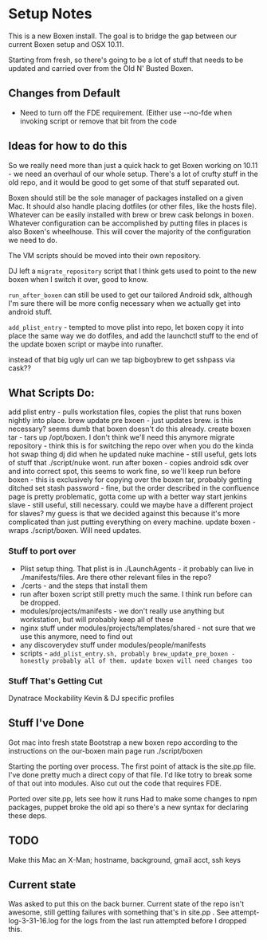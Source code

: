 # Setup Notes

This is a new Boxen install. The goal is to bridge the gap between our current Boxen setup and OSX 10.11. 

Starting from fresh, so there's going to be a lot of stuff that needs to be updated and carried over from the Old N' Busted Boxen.

## Changes from Default
* Need to turn off the FDE requirement. (Either use --no-fde when invoking script or remove that bit from the code

## Ideas for how to do this
So we really need more than just a quick hack to get Boxen working on 10.11 - we need an overhaul of our whole setup. There's a lot of crufty stuff in the old repo, and it would be good to get some of that stuff separated out. 

Boxen should still be the sole manager of packages installed on a given Mac. It should also handle placing dotfiles (or other files, like the hosts file). Whatever can be easily installed with brew or brew cask belongs in boxen. Whatever configuration can be accomplished by putting files in places is also Boxen's wheelhouse. This will cover the majority of the configuration we need to do.

The VM scripts should be moved into their own repository.

DJ left a `migrate_repository` script that I think gets used to point to the new boxen when I switch it over, good to know.

`run_after_boxen` can still be used to get our tailored Android sdk, although I'm sure there will be more config necessary when we actually get into android stuff.

`add_plist_entry` - tempted to move plist into repo, let boxen copy it into place the same way we do dotfiles, and add the launchctl stuff to the end of the update boxen script or maybe into runafter.
   
instead of that big ugly url can we tap bigboybrew to get sshpass via cask??

## What Scripts Do:
add plist entry - pulls workstation files, copies the plist that runs boxen nightly into place. 
brew update pre bxoen - just updates brew. is this necessary? seems dumb that boxen doesn't do this already.
create boxen tar - tars up /opt/boxen. I don't think we'll need this anymore
migrate repository - think this is for switching the repo over when you do the kinda hot swap thing dj did when he updated 
nuke machine - still useful, gets lots of stuff that ./script/nuke wont. 
run after boxen - copies android sdk over and into correct spot, this seems to work fine, so we'll keep 
run before boxen - this is exclusively for copying over the boxen tar, probably getting ditched
set stash password - fine, but the order described in the confluence page is pretty problematic, gotta come up with a better way
start jenkins slave - still useful, still necessary. could we maybe have a different project for slaves? my guess is that we decided against this because it's more complicated than just putting everything on every machine.
update boxen - wraps ./script/boxen. Will need updates. 

### Stuff to port over
* Plist setup thing. That plist is in ./LaunchAgents - it probably can live in ./manifests/files. Are there other relevant files in the repo?
* ./certs - and the steps that install them
* run after boxen script still pretty much the same. I think run before can be dropped.
* modules/projects/manifests - we don't really use anything but workstation, but will probably keep all of these
* nginx stuff under modules/projects/templates/shared - not sure that we use this anymore, need to find out
* any discoverydev stuff under modules/people/manifests
* scripts - `add_plist_entry.sh, probably brew_update_pre_boxen - honestly probably all of them. update boxen will need changes too`


### Stuff That's Getting Cut
Dynatrace
Mockability
Kevin & DJ specific profiles


## Stuff I've Done

Got mac into fresh state 
Bootstrap a new boxen repo according to the instructions on the our-boxen main page
run ./script/boxen

Starting the porting over process. The first point of attack is the site.pp file. I've done pretty much a direct copy of that file. I'd like totry to break some of that out into modules. Also cut out the code that requires FDE. 

Ported over site.pp, lets see how it runs
Had to make some changes to npm packages, puppet broke the old api so there's a new syntax for declaring these deps. 

## TODO
Make this Mac an X-Man; hostname, background, gmail acct, ssh keys

## Current state
Was asked to put this on the back burner. Current state of the repo isn't awesome, still getting failures with something that's in site.pp . See attempt-log-3-31-16.log for the logs from the last run attempted before I dropped this. 

